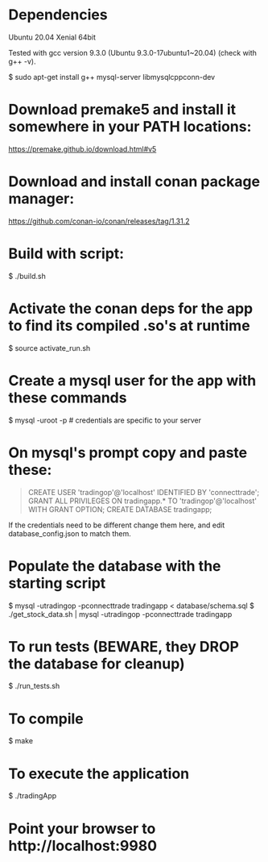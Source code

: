 # Dependencies

Ubuntu 20.04 Xenial 64bit

Tested with gcc version 9.3.0 (Ubuntu 9.3.0-17ubuntu1~20.04) (check with g++ -v).

$ sudo apt-get install g++ mysql-server libmysqlcppconn-dev

# Download premake5 and install it somewhere in your PATH locations:

https://premake.github.io/download.html#v5

# Download and install conan package manager:

https://github.com/conan-io/conan/releases/tag/1.31.2

# Build with script:

$ ./build.sh

# Activate the conan deps for the app to find its compiled .so's at runtime

$ source activate_run.sh

# Create a mysql user for the app with these commands

$ mysql -uroot -p # credentials are specific to your server

# On mysql's prompt copy and paste these:

> CREATE USER 'tradingop'@'localhost' IDENTIFIED BY 'connecttrade';
> GRANT ALL PRIVILEGES ON tradingapp.* TO 'tradingop'@'localhost' WITH GRANT OPTION;
> CREATE DATABASE tradingapp;

If the credentials need to be different change them here, and edit database_config.json to match them.

# Populate the database with the starting script

$ mysql -utradingop -pconnecttrade tradingapp < database/schema.sql
$ ./get_stock_data.sh | mysql -utradingop -pconnecttrade tradingapp

# To run tests (BEWARE, they DROP the database for cleanup)

$ ./run_tests.sh

# To compile

$ make

# To execute the application

$ ./tradingApp

# Point your browser to http://localhost:9980
